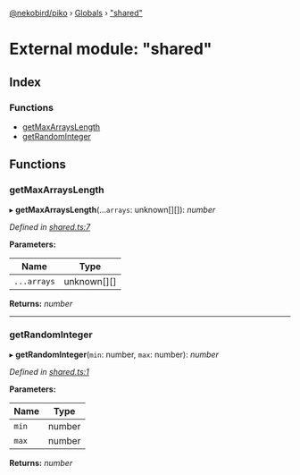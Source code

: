 [@nekobird/piko](../README.md) › [Globals](../globals.md) › ["shared"](_shared_.md)

# External module: "shared"

## Index

### Functions

* [getMaxArraysLength](_shared_.md#getmaxarrayslength)
* [getRandomInteger](_shared_.md#getrandominteger)

## Functions

###  getMaxArraysLength

▸ **getMaxArraysLength**(...`arrays`: unknown[][]): *number*

*Defined in [shared.ts:7](https://github.com/nekobird/piko/blob/ea1c1e7/lib/shared.ts#L7)*

**Parameters:**

Name | Type |
------ | ------ |
`...arrays` | unknown[][] |

**Returns:** *number*

___

###  getRandomInteger

▸ **getRandomInteger**(`min`: number, `max`: number): *number*

*Defined in [shared.ts:1](https://github.com/nekobird/piko/blob/ea1c1e7/lib/shared.ts#L1)*

**Parameters:**

Name | Type |
------ | ------ |
`min` | number |
`max` | number |

**Returns:** *number*
